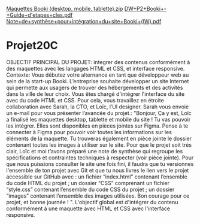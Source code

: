 [Maquettes Booki (desktop, mobile, tablette).zip](https://github.com/ssergeat/Projet20C/files/10530875/Maquettes.Booki.desktop.mobile.tablette.zip)
[DW+P2+Booki+-+Guide+d'etapes+cles.pdf](https://github.com/ssergeat/Projet20C/files/10530876/DW%2BP2%2BBooki%2B-%2BGuide%2Bd.etapes%2Bcles.pdf)
[Note+de+synthèse+pour+intégration+du+site+Booki+(IW).pdf](https://github.com/ssergeat/Projet20C/files/10530877/Note%2Bde%2Bsynthese%2Bpour%2Bintegration%2Bdu%2Bsite%2BBooki%2B.IW.pdf)
# Projet20C
OBJECTIF PRINCIPAL DU PROJET: integrer des contenus conformément à des maquettes avec les langages HTML et CSS, et interface responsive.
Contexte:
Vous débutez votre alternance en tant que développeur web au sein de la start-up Booki. L’entreprise souhaite développer un site Internet qui permette aux usagers de trouver des hébergements et des activités dans la ville de leur choix.
Vous êtes chargé d'intégrer l'interface du site avec du code HTML et CSS. Pour cela, vous travaillez en étroite collaboration avec Sarah, la CTO, et Loïc, l’UI designer. 
Sarah vous envoie un e-mail pour vous présenter l’avancée du projet.:
"Bonjour,
Ça y est, Loïc a finalisé les maquettes desktop, tablette et mobile du site ! Tu vas pouvoir les intégrer. Elles sont disponibles en pièces jointes sur Figma. Pense à te connecter à Figma pour pouvoir voir toutes les informations sur les éléments de la maquette.
Tu trouveras également en pièce jointe le dossier contenant toutes les images à utiliser sur le site.
Pour que le projet soit très clair, Loïc et moi t’avons préparé une note de synthèse qui regroupe les spécifications et contraintes techniques à respecter (voir pièce jointe).
Pour que nous puissions consulter le site une fois fini, il faudra que tu versionnes l'ensemble de ton projet avec Git et que tu nous livres le lien vers le projet accessible sur GitHub avec :
un fichier “index.html” contenant l’ensemble du code HTML du projet ;
un dossier “CSS” comprenant un fichier “style.css” contenant l’ensemble du code CSS du projet ;
un dossier “images” contenant l’ensemble des images utilisées.
Bon courage pour ce projet, et bonne journée ! ".
L'objectif global est d'intégrer du contenu conformément à une maquette avec HTML et CSS avec l'interface responsive.
